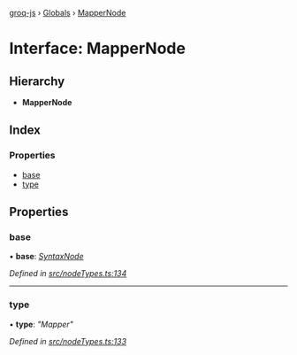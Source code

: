 [groq-js](../README.md) › [Globals](../globals.md) › [MapperNode](mappernode.md)

# Interface: MapperNode

## Hierarchy

* **MapperNode**

## Index

### Properties

* [base](mappernode.md#base)
* [type](mappernode.md#type)

## Properties

###  base

• **base**: *[SyntaxNode](../globals.md#syntaxnode)*

*Defined in [src/nodeTypes.ts:134](https://github.com/sanity-io/groq-js/blob/fc2de3c/src/nodeTypes.ts#L134)*

___

###  type

• **type**: *"Mapper"*

*Defined in [src/nodeTypes.ts:133](https://github.com/sanity-io/groq-js/blob/fc2de3c/src/nodeTypes.ts#L133)*
